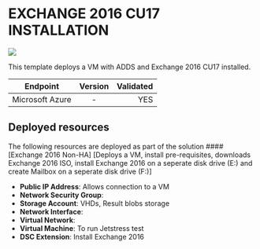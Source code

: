 # EXCHANGE 2016 CU17 INSTALLATION

<a href="https://portal.azure.com/#create/Microsoft.Template/uri/https%3A%2F%2Fraw.githubusercontent.com%2Fsredlin%2FExchange2016Azure%2Fexchange-acme%2Fazuredeploy.json" target="_blank">
    <img src="http://azuredeploy.net/deploybutton.png"/>
</a>


This template deploys a VM with ADDS and Exchange 2016 CU17 installed.



| Endpoint        | Version           | Validated  |
| ------------- |:-------------:| -----:|
| Microsoft Azure      | - | YES |


## Deployed resources

The following resources are deployed as part of the solution
####[Exchange 2016 Non-HA]
[Deploys a VM, install pre-requisites, downloads Exchange 2016 ISO, install Exchange 2016 on a seperate disk drive (E:) and create Mailbox on a seperate disk drive (F:)]
+ **Public IP Address**: Allows connection to a VM
+ **Network Security Group**: 
+ **Storage Account**: VHDs, Result blobs storage
+ **Network Interface**: 
+ **Virtual Network**: 
+ **Virtual Machine**: To run Jetstress test
+ **DSC Extension**: Install Exchange 2016




